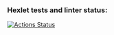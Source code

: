 ### Hexlet tests and linter status:
[![Actions Status](https://github.com/Krissisp/backend-project-lvl2/workflows/hexlet-check/badge.svg)](https://github.com/Krissisp/backend-project-lvl2/actions)